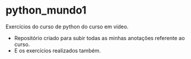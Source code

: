 # python_mundo1
Exercícios do curso de python do curso em vídeo.

- Repositório criado para subir todas as minhas anotações referente ao curso.
- E os exercícios realizados também.
